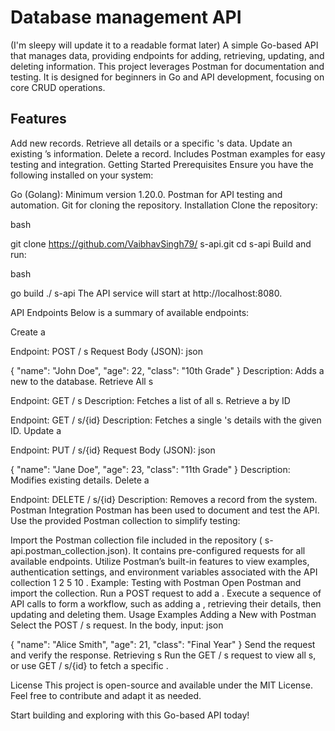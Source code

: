# Database management API


(I'm sleepy will update it to a readable format later)
A simple Go-based API that manages data, providing endpoints for adding, retrieving, updating, and deleting information.
This project leverages Postman for documentation and testing. It is designed for beginners in Go and API development, focusing on core CRUD operations.


<h2>Features </h2>
Add new   records.
Retrieve all   details or a specific  's data.
Update an existing  ’s information.
Delete a   record.
Includes Postman examples for easy testing and integration.
Getting Started
Prerequisites
Ensure you have the following installed on your system:

Go (Golang): Minimum version 1.20.0.
Postman for API testing and automation.
Git for cloning the repository.
Installation
Clone the repository:

bash

git clone https://github.com/VaibhavSingh79/ s-api.git
cd  s-api
Build and run:

bash

go build
./ s-api
The API service will start at http://localhost:8080.

API Endpoints
Below is a summary of available endpoints:

Create a  

Endpoint: POST / s
Request Body (JSON):
json

{
  "name": "John Doe",
  "age": 22,
  "class": "10th Grade"
}
Description: Adds a new   to the database.
Retrieve All  s

Endpoint: GET / s
Description: Fetches a list of all  s.
Retrieve a   by ID

Endpoint: GET / s/{id}
Description: Fetches a single  's details with the given ID.
Update a  

Endpoint: PUT / s/{id}
Request Body (JSON):
json

{
  "name": "Jane Doe",
  "age": 23,
  "class": "11th Grade"
}
Description: Modifies existing   details.
Delete a  

Endpoint: DELETE / s/{id}
Description: Removes a   record from the system.
Postman Integration
Postman has been used to document and test the API. Use the provided Postman collection to simplify testing:

Import the Postman collection file included in the repository ( s-api.postman_collection.json). It contains pre-configured requests for all available endpoints.
Utilize Postman’s built-in features to view examples, authentication settings, and environment variables associated with the API collection 1 2 5 10 .
Example: Testing with Postman
Open Postman and import the collection.
Run a POST request to add a  .
Execute a sequence of API calls to form a workflow, such as adding a  , retrieving their details, then updating and deleting them.
Usage Examples
Adding a New   with Postman
Select the POST / s request.
In the body, input:
json

{
  "name": "Alice Smith",
  "age": 21,
  "class": "Final Year"
}
Send the request and verify the response.
Retrieving  s
Run the GET / s request to view all  s, or use GET / s/{id} to fetch a specific  .

License
This project is open-source and available under the MIT License. Feel free to contribute and adapt it as needed.

Start building and exploring with this Go-based API today!

